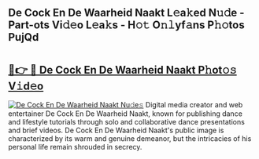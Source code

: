 ## De Cock En De Waarheid Naakt L𝚎a𝚔ed N𝚞𝚍e - Part-ots Vi𝚍𝚎o L𝚎a𝚔s - H𝚘𝚝 O𝚗𝚕yf𝚊ns P𝚑𝚘tos PujQd

# <h2><a href="http://kfa04ge.oniu.top/?m=De+Cock+En+De+Waarheid+Naakt">🔗👉 🔴 De Cock En De Waarheid Naakt P𝚑ot𝚘𝚜 V𝚒d𝚎o</a></h2>

[![De Cock En De Waarheid Naakt Nu𝚍e𝚜](https://i.imgur.com/0qMVB7G.gif)](http://kfa04ge.oniu.top/?m=De+Cock+En+De+Waarheid+Naakt)
Digital media creator and web entertainer De Cock En De Waarheid Naakt, known for publishing dance and lifestyle tutorials through solo and collaborative dance presentations and brief videos. De Cock En De Waarheid Naakt's public image is characterized by its warm and genuine demeanor, but the intricacies of his personal life remain shrouded in secrecy.  
